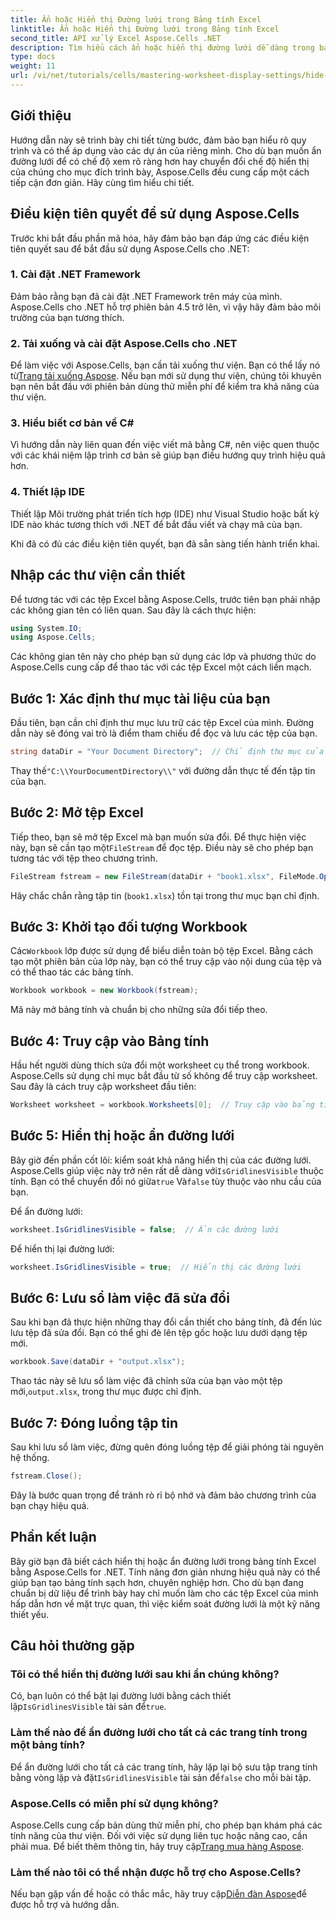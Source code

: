 ```yaml
---
title: Ẩn hoặc Hiển thị Đường lưới trong Bảng tính Excel
linktitle: Ẩn hoặc Hiển thị Đường lưới trong Bảng tính Excel
second_title: API xử lý Excel Aspose.Cells .NET
description: Tìm hiểu cách ẩn hoặc hiển thị đường lưới dễ dàng trong bảng tính Excel bằng Aspose.Cells cho .NET. Hướng dẫn toàn diện này bao gồm hướng dẫn từng bước.
type: docs
weight: 11
url: /vi/net/tutorials/cells/mastering-worksheet-display-settings/hide-display-gridlines/
---
```

## Giới thiệu

Hướng dẫn này sẽ trình bày chi tiết từng bước, đảm bảo bạn hiểu rõ quy trình và có thể áp dụng vào các dự án của riêng mình. Cho dù bạn muốn ẩn đường lưới để có chế độ xem rõ ràng hơn hay chuyển đổi chế độ hiển thị của chúng cho mục đích trình bày, Aspose.Cells đều cung cấp một cách tiếp cận đơn giản. Hãy cùng tìm hiểu chi tiết.

## Điều kiện tiên quyết để sử dụng Aspose.Cells

Trước khi bắt đầu phần mã hóa, hãy đảm bảo bạn đáp ứng các điều kiện tiên quyết sau để bắt đầu sử dụng Aspose.Cells cho .NET:

### 1. Cài đặt .NET Framework
Đảm bảo rằng bạn đã cài đặt .NET Framework trên máy của mình. Aspose.Cells cho .NET hỗ trợ phiên bản 4.5 trở lên, vì vậy hãy đảm bảo môi trường của bạn tương thích.

### 2. Tải xuống và cài đặt Aspose.Cells cho .NET
Để làm việc với Aspose.Cells, bạn cần tải xuống thư viện. Bạn có thể lấy nó từ[Trang tải xuống Aspose](https://releases.aspose.com/cells/net/). Nếu bạn mới sử dụng thư viện, chúng tôi khuyên bạn nên bắt đầu với phiên bản dùng thử miễn phí để kiểm tra khả năng của thư viện.

### 3. Hiểu biết cơ bản về C#
Vì hướng dẫn này liên quan đến việc viết mã bằng C#, nên việc quen thuộc với các khái niệm lập trình cơ bản sẽ giúp bạn điều hướng quy trình hiệu quả hơn.

### 4. Thiết lập IDE
Thiết lập Môi trường phát triển tích hợp (IDE) như Visual Studio hoặc bất kỳ IDE nào khác tương thích với .NET để bắt đầu viết và chạy mã của bạn.

Khi đã có đủ các điều kiện tiên quyết, bạn đã sẵn sàng tiến hành triển khai.

## Nhập các thư viện cần thiết

Để tương tác với các tệp Excel bằng Aspose.Cells, trước tiên bạn phải nhập các không gian tên có liên quan. Sau đây là cách thực hiện:

```csharp
using System.IO;
using Aspose.Cells;
```

Các không gian tên này cho phép bạn sử dụng các lớp và phương thức do Aspose.Cells cung cấp để thao tác với các tệp Excel một cách liền mạch.

## Bước 1: Xác định thư mục tài liệu của bạn

Đầu tiên, bạn cần chỉ định thư mục lưu trữ các tệp Excel của mình. Đường dẫn này sẽ đóng vai trò là điểm tham chiếu để đọc và lưu các tệp của bạn.

```csharp
string dataDir = "Your Document Directory";  // Chỉ định thư mục của bạn ở đây
```

 Thay thế`"C:\\YourDocumentDirectory\\"` với đường dẫn thực tế đến tập tin của bạn.

## Bước 2: Mở tệp Excel

 Tiếp theo, bạn sẽ mở tệp Excel mà bạn muốn sửa đổi. Để thực hiện việc này, bạn sẽ cần tạo một`FileStream` để đọc tệp. Điều này sẽ cho phép bạn tương tác với tệp theo chương trình.

```csharp
FileStream fstream = new FileStream(dataDir + "book1.xlsx", FileMode.Open);
```

Hãy chắc chắn rằng tập tin (`book1.xlsx`) tồn tại trong thư mục bạn chỉ định.

## Bước 3: Khởi tạo đối tượng Workbook

 Các`Workbook` lớp được sử dụng để biểu diễn toàn bộ tệp Excel. Bằng cách tạo một phiên bản của lớp này, bạn có thể truy cập vào nội dung của tệp và có thể thao tác các bảng tính.

```csharp
Workbook workbook = new Workbook(fstream);
```

Mã này mở bảng tính và chuẩn bị cho những sửa đổi tiếp theo.

## Bước 4: Truy cập vào Bảng tính

Hầu hết người dùng thích sửa đổi một worksheet cụ thể trong workbook. Aspose.Cells sử dụng chỉ mục bắt đầu từ số không để truy cập worksheet. Sau đây là cách truy cập worksheet đầu tiên:

```csharp
Worksheet worksheet = workbook.Worksheets[0];  // Truy cập vào bảng tính đầu tiên
```

## Bước 5: Hiển thị hoặc ẩn đường lưới

Bây giờ đến phần cốt lõi: kiểm soát khả năng hiển thị của các đường lưới. Aspose.Cells giúp việc này trở nên rất dễ dàng với`IsGridlinesVisible` thuộc tính. Bạn có thể chuyển đổi nó giữa`true` Và`false` tùy thuộc vào nhu cầu của bạn.

Để ẩn đường lưới:

```csharp
worksheet.IsGridlinesVisible = false;  // Ẩn các đường lưới
```

Để hiển thị lại đường lưới:

```csharp
worksheet.IsGridlinesVisible = true;  // Hiển thị các đường lưới
```

## Bước 6: Lưu sổ làm việc đã sửa đổi

Sau khi bạn đã thực hiện những thay đổi cần thiết cho bảng tính, đã đến lúc lưu tệp đã sửa đổi. Bạn có thể ghi đè lên tệp gốc hoặc lưu dưới dạng tệp mới.

```csharp
workbook.Save(dataDir + "output.xlsx");
```

 Thao tác này sẽ lưu sổ làm việc đã chỉnh sửa của bạn vào một tệp mới,`output.xlsx`, trong thư mục được chỉ định.

## Bước 7: Đóng luồng tập tin

Sau khi lưu sổ làm việc, đừng quên đóng luồng tệp để giải phóng tài nguyên hệ thống.

```csharp
fstream.Close();
```

Đây là bước quan trọng để tránh rò rỉ bộ nhớ và đảm bảo chương trình của bạn chạy hiệu quả.

## Phần kết luận

Bây giờ bạn đã biết cách hiển thị hoặc ẩn đường lưới trong bảng tính Excel bằng Aspose.Cells for .NET. Tính năng đơn giản nhưng hiệu quả này có thể giúp bạn tạo bảng tính sạch hơn, chuyên nghiệp hơn. Cho dù bạn đang chuẩn bị dữ liệu để trình bày hay chỉ muốn làm cho các tệp Excel của mình hấp dẫn hơn về mặt trực quan, thì việc kiểm soát đường lưới là một kỹ năng thiết yếu.

## Câu hỏi thường gặp

### Tôi có thể hiển thị đường lưới sau khi ẩn chúng không?
 Có, bạn luôn có thể bật lại đường lưới bằng cách thiết lập`IsGridlinesVisible` tài sản để`true`.

### Làm thế nào để ẩn đường lưới cho tất cả các trang tính trong một bảng tính?
 Để ẩn đường lưới cho tất cả các trang tính, hãy lặp lại bộ sưu tập trang tính bằng vòng lặp và đặt`IsGridlinesVisible` tài sản để`false` cho mỗi bài tập.

### Aspose.Cells có miễn phí sử dụng không?
 Aspose.Cells cung cấp bản dùng thử miễn phí, cho phép bạn khám phá các tính năng của thư viện. Đối với việc sử dụng liên tục hoặc nâng cao, cần phải mua. Để biết thêm thông tin, hãy truy cập[Trang mua hàng Aspose](https://purchase.aspose.com/buy).

### Làm thế nào tôi có thể nhận được hỗ trợ cho Aspose.Cells?
 Nếu bạn gặp vấn đề hoặc có thắc mắc, hãy truy cập[Diễn đàn Aspose](https://forum.aspose.com/c/cells/9)để được hỗ trợ và hướng dẫn.